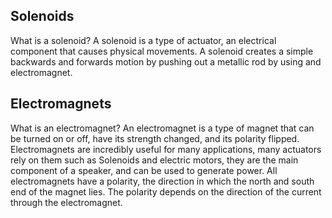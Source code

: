 ## Solenoids
What is a solenoid? A solenoid is a type of actuator, an electrical component that
causes physical movements. A solenoid creates a simple backwards and forwards
motion by pushing out a metallic rod by using and electromagnet.

## Electromagnets
What is an electromagnet? An electromagnet is a type of magnet that can be
turned on or off, have its strength changed, and its polarity flipped.
Electromagnets are incredibly useful for many applications, many actuators rely on
them such as Solenoids and electric motors, they are the main component of a
speaker, and can be used to generate power. All electromagnets have a polarity,
the direction in which the north and south end of the magnet lies. The polarity
depends on the direction of the current through the electromagnet.
